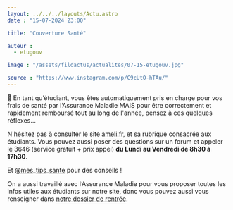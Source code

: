 ```yaml
---
layout: ../../../layouts/Actu.astro
date : "15-07-2024 23:00"

title: "Couverture Santé"

auteur :
  - etugouv

image : "/assets/fildactus/actualites/07-15-etugouv.jpg"

source : "https://www.instagram.com/p/C9cUtO-hTAu/"
---
```


💊 En tant qu’étudiant, vous êtes automatiquement pris en charge pour vos frais de santé par l’Assurance Maladie MAIS pour être correctement et rapidement remboursé tout au long de l'année, pensez à ces quelques réflexes…

N'hésitez pas à consulter le site [ameli.fr](https://www.ameli.fr/), et sa rubrique consacrée aux étudiants. Vous pouvez aussi poser des questions sur un forum et appeler le 3646 (service gratuit + prix appel) __du Lundi au Vendredi de 8h30 à 17h30__.

Et [@mes_tips_sante](https://www.instagram.com/mes_tips_sante/) pour des conseils !

On a aussi travaillé avec l’Assurance Maladie pour vous proposer toutes les infos utiles aux étudiants sur notre site, donc vous pouvez aussi vous renseigner dans [notre dossier de rentrée](https://www.etudiant.gouv.fr/fr/rentree2024).